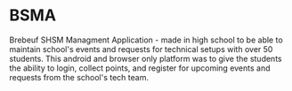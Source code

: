 # BSMA
Brebeuf SHSM Managment Application - made in high school to be able to maintain school's events and requests for technical setups with over 50 students.
This android and browser only platform was to give the students the ability to login, collect points, and register for upcoming events and requests from the school's tech team.
